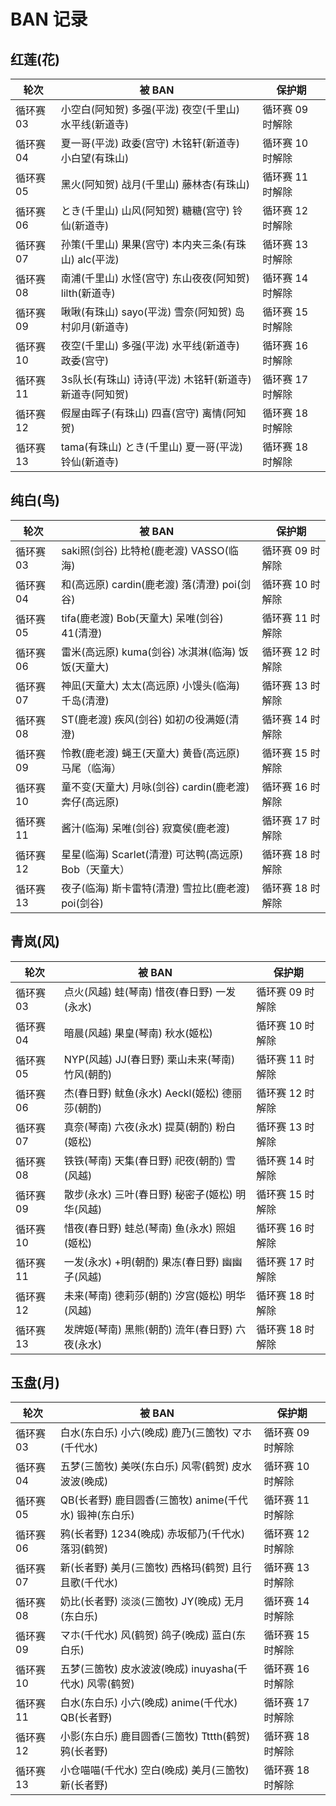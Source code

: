 # BAN 记录

## 红莲(花)

| 轮次      | 被 BAN                                                | 保护期           |
| --------- | ----------------------------------------------------- | ---------------- |
| 循环赛 03 | 小空白(阿知贺) 多强(平泷) 夜空(千里山) 水平线(新道寺) | 循环赛 09 时解除 |
| 循环赛 04 | 夏一哥(平泷) 政委(宫守) 木铭轩(新道寺) 小白望(有珠山) | 循环赛 10 时解除 |
| 循环赛 05 | 黑火(阿知贺) 战月(千里山) 藤林杏(有珠山)              | 循环赛 11 时解除 |
| 循环赛 06 | とき(千里山) 山风(阿知贺) 糖糖(宫守) 铃仙(新道寺)     | 循环赛 12 时解除 |
| 循环赛 07 | 孙策(千里山) 果果(宫守) 本内夹三条(有珠山) alc(平泷)     | 循环赛 13 时解除 |
| 循环赛 08 | 南浦(千里山) 水怪(宫守) 东山夜夜(阿知贺) lilth(新道寺)     | 循环赛 14 时解除 |
| 循环赛 09 | 啾啾(有珠山) sayo(平泷) 雪奈(阿知贺) 岛村卯月(新道寺)     | 循环赛 15 时解除 |
| 循环赛 10 | 夜空(千里山) 多强(平泷) 水平线(新道寺) 政委(宫守)     | 循环赛 16 时解除 |
| 循环赛 11 | 3s队长(有珠山) 诗诗(平泷) 木铭轩(新道寺) 新道寺(阿知贺)     | 循环赛 17 时解除 |
| 循环赛 12 | 假屋由晖子(有珠山) 四喜(宫守)  离情(阿知贺)     | 循环赛 18 时解除 |
| 循环赛 13 | tama(有珠山) とき(千里山)  夏一哥(平泷) 铃仙(新道寺)     | 循环赛 18 时解除 |

## 纯白(鸟)

| 轮次      | 被 BAN                                            | 保护期           |
| --------- | ------------------------------------------------- | ---------------- |
| 循环赛 03 | saki照(剑谷) 比特枪(鹿老渡) VASSO(临海)           | 循环赛 09 时解除 |
| 循环赛 04 | 和(高远原) cardin(鹿老渡) 落(清澄) poi(剑谷)     | 循环赛 10 时解除 |
| 循环赛 05 | tifa(鹿老渡) Bob(天童大) 呆唯(剑谷) 41(清澄)      | 循环赛 11 时解除 |
| 循环赛 06 | 雷米(高远原) kuma(剑谷) 冰淇淋(临海) 饭饭(天童大) | 循环赛 12 时解除 |
| 循环赛 07 | 神凪(天童大) 太太(高远原) 小馒头(临海) 千岛(清澄) | 循环赛 13 时解除 |
| 循环赛 08 | ST(鹿老渡) 疾风(剑谷) 如初の役满姬(清澄) | 循环赛 14 时解除 |
| 循环赛 09 | 怜教(鹿老渡) 蝇王(天童大) 黄昏(高远原) 马尾（临海）| 循环赛 15 时解除 |
| 循环赛 10 | 童不变(天童大) 月咏(剑谷) cardin(鹿老渡) 奔仔(高远原)     | 循环赛 16 时解除 |
| 循环赛 11 | 酱汁(临海) 呆唯(剑谷) 寂寞侯(鹿老渡)     | 循环赛 17 时解除 |
| 循环赛 12 | 星星(临海) Scarlet(清澄) 可达鸭(高远原) Bob（天童大）    | 循环赛 18 时解除 |
| 循环赛 13 | 夜子(临海) 斯卡雷特(清澄) 雪拉比(鹿老渡) poi(剑谷)    | 循环赛 18 时解除 |

## 青岚(风)

| 轮次      | 被 BAN                                       | 保护期           |
| --------- | -------------------------------------------- | ---------------- |
| 循环赛 03 | 点火(风越) 蛙(琴南) 惜夜(春日野) 一发(永水)    | 循环赛 09 时解除 |
| 循环赛 04 | 暗晨(风越) 果皇(琴南) 秋水(姬松)             | 循环赛 10 时解除 |
| 循环赛 05 | NYP(风越) JJ(春日野) 栗山未来(琴南) 竹风(朝酌) | 循环赛 11 时解除 |
| 循环赛 06 | 杰(春日野) 鱿鱼(永水) Aeckl(姬松) 德丽莎(朝酌) | 循环赛 12 时解除 |
| 循环赛 07 | 真奈(琴南) 六夜(永水) 提莫(朝酌) 粉白(姬松)     | 循环赛 13 时解除 |
| 循环赛 08 | 铁铁(琴南) 天集(春日野) 祀夜(朝酌) 雪(风越)     | 循环赛 14 时解除 |
| 循环赛 09 | 散步(永水) 三叶(春日野) 秘密子(姬松) 明华(风越)     | 循环赛 15 时解除 |
| 循环赛 10 | 惜夜(春日野) 蛙总(琴南) 鱼(永水) 照姐(姬松)     | 循环赛 16 时解除 |
| 循环赛 11 | 一发(永水) +明(朝酌) 果冻(春日野) 幽幽子(风越)     | 循环赛 17 时解除 |
| 循环赛 12 | 未来(琴南) 德莉莎(朝酌) 汐宫(姬松) 明华(风越)     | 循环赛 18 时解除 |
| 循环赛 13 | 发牌姬(琴南) 黑熊(朝酌) 流年(春日野) 六夜(永水)     | 循环赛 18 时解除 |

## 玉盘(月)

| 轮次      | 被 BAN                                                 | 保护期           |
| --------- | ------------------------------------------------------ | ---------------- |
| 循环赛 03 | 白水(东白乐) 小六(晚成) 鹿乃(三箇牧) マホ(千代水)      | 循环赛 09 时解除 |
| 循环赛 04 | 五梦(三箇牧) 美咲(东白乐) 风零(鹤贺) 皮水波波(晚成)    | 循环赛 10 时解除 |
| 循环赛 05 | QB(长者野) 鹿目圆香(三箇牧) anime(千代水) 锻神(东白乐) | 循环赛 11 时解除 |
| 循环赛 06 | 鸦(长者野) 1234(晚成) 赤坂郁乃(千代水) 落羽(鹤贺)      | 循环赛 12 时解除 |
| 循环赛 07 | 新(长者野) 美月(三箇牧) 西格玛(鹤贺) 且行且歌(千代水)      | 循环赛 13 时解除 |
| 循环赛 08 | 奶比(长者野) 淡淡(三箇牧) JY(晚成) 无月(东白乐)      | 循环赛 14 时解除 |
| 循环赛 09 | マホ(千代水) 风(鹤贺) 鸽子(晚成) 蓝白(东白乐)      | 循环赛 15 时解除 |
| 循环赛 10 | 五梦(三箇牧) 皮水波波(晚成) inuyasha(千代水) 风零(鹤贺)     | 循环赛 16 时解除 |
| 循环赛 11 | 白水(东白乐) 小六(晚成) anime(千代水) QB(长者野)     | 循环赛 17 时解除 |
| 循环赛 12 | 小影(东白乐) 鹿目圆香(三箇牧) Tttth(鹤贺) 鸦(长者野)     | 循环赛 18 时解除 |
| 循环赛 13 | 小仓喵喵(千代水) 空白(晚成) 美月(三箇牧)  新(长者野)     | 循环赛 18 时解除 |
